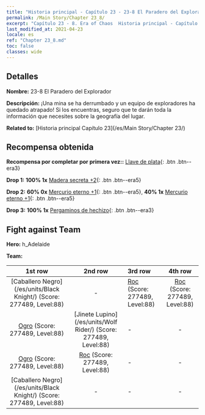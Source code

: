 ```yaml
---
title: "Historia principal - Capítulo 23 - 23-8 El Paradero del Explorador"
permalink: /Main Story/Chapter 23_8/
excerpt: "Capítulo 23 - 8. Era of Chaos  Historia principal - Capítulo 23_8. 23-8 El Paradero del Explorador"
last_modified_at: 2021-04-23
locale: es
ref: "Chapter 23_8.md"
toc: false
classes: wide
---
```


## Detalles

 **Nombre:** 23-8 El Paradero del Explorador

 **Descripción:** ¡Una mina se ha derrumbado y un equipo de exploradores ha quedado atrapado! Si los encuentras, seguro que te darán toda la información que necesites sobre la geografía del lugar.

 **Related to:** [Historia principal Capítulo 23](/es/Main Story/Chapter 23/)

## Recompensa obtenida

 **Recompensa por completar por primera vez::** [Llave de plata](/ItemsES/con_693/){: .btn .btn--era3}

 **Drop 1:** **100% 1x** [Madera secreta +2](/ItemsES/mat_76/){: .btn .btn--era5}

 **Drop 2:** **60% 0x** [Mercurio eterno +1](/ItemsES/mat_70/){: .btn .btn--era5}, **40% 1x** [Mercurio eterno +1](/ItemsES/mat_70/){: .btn .btn--era5}

 **Drop 3:** **100% 1x** [Pergaminos de hechizo](/ItemsES/con_694/){: .btn .btn--era3}


## Fight against Team
 **Hero:** h_Adelaide

 **Team:**


  | 1st row | 2nd row | 3rd row | 4th row |
  |:----:|:----:|:----|:----:|
  | [Caballero Negro](/es/units/Black Knight/) (Score: 277489, Level:88)  | - | [Roc](/es/units/Roc/) (Score: 277489, Level:88)  | [Roc](/es/units/Roc/) (Score: 277489, Level:88)  |
  | [Ogro](/es/units/Ogre/) (Score: 277489, Level:88)  | [Jinete Lupino](/es/units/Wolf Rider/) (Score: 277489, Level:88)  | - | - |
  | [Ogro](/es/units/Ogre/) (Score: 277489, Level:88)  | [Roc](/es/units/Roc/) (Score: 277489, Level:88)  | - | - |
  | [Caballero Negro](/es/units/Black Knight/) (Score: 277489, Level:88)  | - | - | - |


